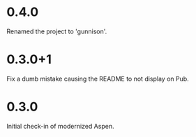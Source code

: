 # 0.4.0

Renamed the project to 'gunnison'.

# 0.3.0+1

Fix a dumb mistake causing the README to not display on Pub.

# 0.3.0

Initial check-in of modernized Aspen.
